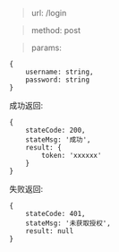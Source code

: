 >url: /login  

>method: post  

>params: 
```
{
    username: string,
    password: string
}
```
成功返回:
```
{
    stateCode: 200,
    stateMsg: '成功',
    result: {
        token: 'xxxxxx'
    }
}
```

失败返回:
```
{
    stateCode: 401,
    stateMsg: '未获取授权',
    result: null
}
```